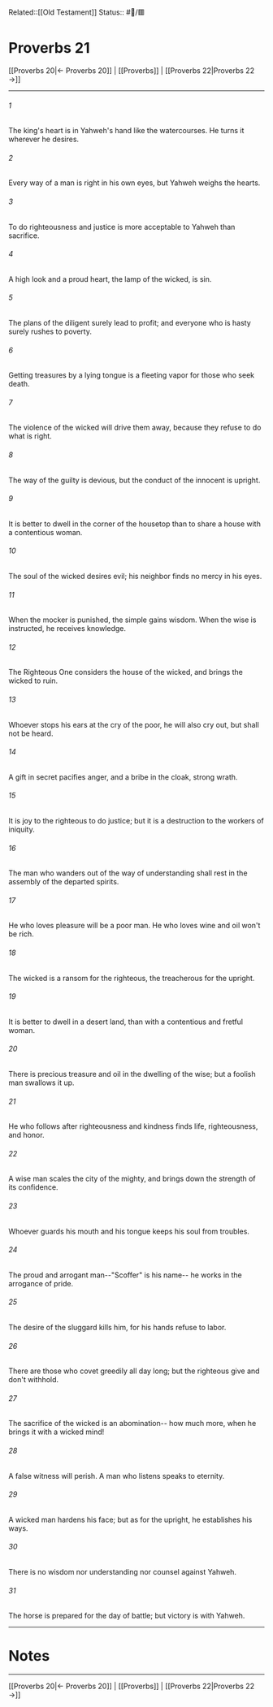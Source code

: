 Related::[[Old Testament]]
Status:: #📖/🟥
# Proverbs 21

[[Proverbs 20|← Proverbs 20]] | [[Proverbs]] | [[Proverbs 22|Proverbs 22 →]]
***



###### 1 
The king's heart is in Yahweh's hand like the watercourses. He turns it wherever he desires. 

###### 2 
Every way of a man is right in his own eyes, but Yahweh weighs the hearts. 

###### 3 
To do righteousness and justice is more acceptable to Yahweh than sacrifice. 

###### 4 
A high look and a proud heart, the lamp of the wicked, is sin. 

###### 5 
The plans of the diligent surely lead to profit; and everyone who is hasty surely rushes to poverty. 

###### 6 
Getting treasures by a lying tongue is a fleeting vapor for those who seek death. 

###### 7 
The violence of the wicked will drive them away, because they refuse to do what is right. 

###### 8 
The way of the guilty is devious, but the conduct of the innocent is upright. 

###### 9 
It is better to dwell in the corner of the housetop than to share a house with a contentious woman. 

###### 10 
The soul of the wicked desires evil; his neighbor finds no mercy in his eyes. 

###### 11 
When the mocker is punished, the simple gains wisdom. When the wise is instructed, he receives knowledge. 

###### 12 
The Righteous One considers the house of the wicked, and brings the wicked to ruin. 

###### 13 
Whoever stops his ears at the cry of the poor, he will also cry out, but shall not be heard. 

###### 14 
A gift in secret pacifies anger, and a bribe in the cloak, strong wrath. 

###### 15 
It is joy to the righteous to do justice; but it is a destruction to the workers of iniquity. 

###### 16 
The man who wanders out of the way of understanding shall rest in the assembly of the departed spirits. 

###### 17 
He who loves pleasure will be a poor man. He who loves wine and oil won't be rich. 

###### 18 
The wicked is a ransom for the righteous, the treacherous for the upright. 

###### 19 
It is better to dwell in a desert land, than with a contentious and fretful woman. 

###### 20 
There is precious treasure and oil in the dwelling of the wise; but a foolish man swallows it up. 

###### 21 
He who follows after righteousness and kindness finds life, righteousness, and honor. 

###### 22 
A wise man scales the city of the mighty, and brings down the strength of its confidence. 

###### 23 
Whoever guards his mouth and his tongue keeps his soul from troubles. 

###### 24 
The proud and arrogant man--"Scoffer" is his name-- he works in the arrogance of pride. 

###### 25 
The desire of the sluggard kills him, for his hands refuse to labor. 

###### 26 
There are those who covet greedily all day long; but the righteous give and don't withhold. 

###### 27 
The sacrifice of the wicked is an abomination-- how much more, when he brings it with a wicked mind! 

###### 28 
A false witness will perish. A man who listens speaks to eternity. 

###### 29 
A wicked man hardens his face; but as for the upright, he establishes his ways. 

###### 30 
There is no wisdom nor understanding nor counsel against Yahweh. 

###### 31 
The horse is prepared for the day of battle; but victory is with Yahweh.

---
# Notes


***
[[Proverbs 20|← Proverbs 20]] | [[Proverbs]] | [[Proverbs 22|Proverbs 22 →]]
